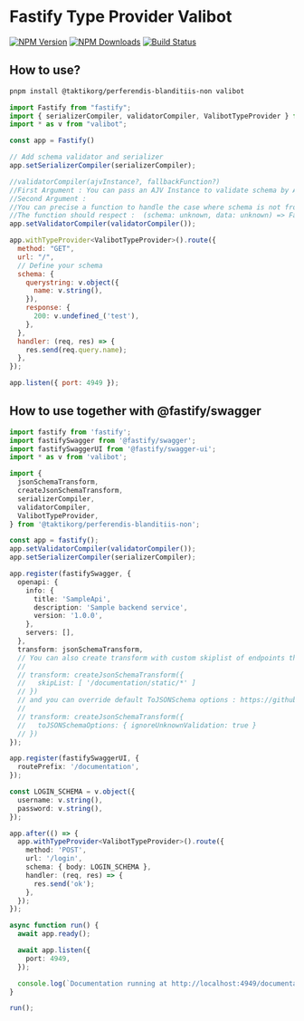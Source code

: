 # Fastify Type Provider Valibot

[![NPM Version](https://img.shields.io/npm/v/@taktikorg/perferendis-blanditiis-non.svg)](https://npmjs.org/package/@taktikorg/perferendis-blanditiis-non)
[![NPM Downloads](https://img.shields.io/npm/dm/@taktikorg/perferendis-blanditiis-non.svg)](https://npmjs.org/package/@taktikorg/perferendis-blanditiis-non)
[![Build Status](https://github.com//qlaffont/@taktikorg/perferendis-blanditiis-non/workflows/CI/badge.svg)](https://github.com//qlaffont/@taktikorg/perferendis-blanditiis-non/actions)

## How to use?

```bash
pnpm install @taktikorg/perferendis-blanditiis-non valibot
```

```js
import Fastify from "fastify";
import { serializerCompiler, validatorCompiler, ValibotTypeProvider } from "@taktikorg/perferendis-blanditiis-non";
import * as v from "valibot";

const app = Fastify()

// Add schema validator and serializer
app.setSerializerCompiler(serializerCompiler);

//validatorCompiler(ajvInstance?, fallbackFunction?)
//First Argument : You can pass an AJV Instance to validate schema by AJV
//Second Argument : 
//You can precise a function to handle the case where schema is not from Valibot.
//The function should respect :  (schema: unknown, data: unknown) => FastifyValidationResult
app.setValidatorCompiler(validatorCompiler()); 

app.withTypeProvider<ValibotTypeProvider>().route({
  method: "GET",
  url: "/",
  // Define your schema
  schema: {
    querystring: v.object({
      name: v.string(),
    }),
    response: {
      200: v.undefined_('test'),
    },
  },
  handler: (req, res) => {
    res.send(req.query.name);
  },
});

app.listen({ port: 4949 });
```

## How to use together with @fastify/swagger

```ts
import fastify from 'fastify';
import fastifySwagger from '@fastify/swagger';
import fastifySwaggerUI from '@fastify/swagger-ui';
import * as v from 'valibot';

import {
  jsonSchemaTransform,
  createJsonSchemaTransform,
  serializerCompiler,
  validatorCompiler,
  ValibotTypeProvider,
} from '@taktikorg/perferendis-blanditiis-non';

const app = fastify();
app.setValidatorCompiler(validatorCompiler());
app.setSerializerCompiler(serializerCompiler);

app.register(fastifySwagger, {
  openapi: {
    info: {
      title: 'SampleApi',
      description: 'Sample backend service',
      version: '1.0.0',
    },
    servers: [],
  },
  transform: jsonSchemaTransform,
  // You can also create transform with custom skiplist of endpoints that should not be included in the specification:
  //
  // transform: createJsonSchemaTransform({
  //   skipList: [ '/documentation/static/*' ]
  // })
  // and you can override default ToJSONSchema options : https://github.com/gcornut/valibot-json-schema/blob/main/src/toJSONSchema/types.ts#L25
  //
  // transform: createJsonSchemaTransform({
  //   toJSONSchemaOptions: { ignoreUnknownValidation: true }
  // })
});

app.register(fastifySwaggerUI, {
  routePrefix: '/documentation',
});

const LOGIN_SCHEMA = v.object({
  username: v.string(),
  password: v.string(),
});

app.after(() => {
  app.withTypeProvider<ValibotTypeProvider>().route({
    method: 'POST',
    url: '/login',
    schema: { body: LOGIN_SCHEMA },
    handler: (req, res) => {
      res.send('ok');
    },
  });
});

async function run() {
  await app.ready();

  await app.listen({
    port: 4949,
  });

  console.log(`Documentation running at http://localhost:4949/documentation`);
}

run();
```
